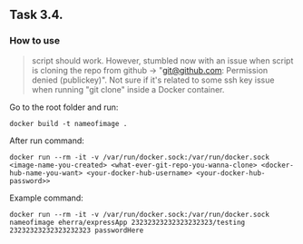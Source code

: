 ## Task 3.4.

### How to use

> script should work. However, stumbled now with an issue when script is cloning the repo from github -> "git@github.com: Permission denied (publickey)". Not sure if it's related to some ssh key issue when running "git clone" inside a Docker container.

Go to the root folder and run:

````
docker build -t nameofimage .
````

After run command:

````
docker run --rm -it -v /var/run/docker.sock:/var/run/docker.sock <image-name-you-created> <what-ever-git-repo-you-wanna-clone> <docker-hub-name-you-want> <your-docker-hub-username> <your-docker-hub-password>>
````

Example command:

````
docker run --rm -it -v /var/run/docker.sock:/var/run/docker.sock nameofimage eherra/expressApp 23232323232323232323/testing 23232323232323232323 passwordHere
````
